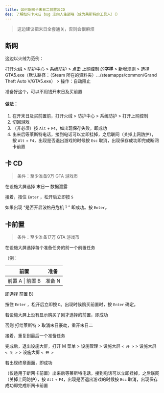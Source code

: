 ```yaml
---
title: 如何断网卡末日二前置及CD
des: 了解如何卡末日 bug 走向人生巅峰（成为莱斯特的工具人）（）
---
```


> 这边建议把末日全套通关，否则会很麻烦

## 断网
这边以火绒为范例：

打开火绒 > 防护中心 > 系统防护 > 点击 上网控制 的**字样** > 新增规则 > 选择 GTA5.exe（默认路径：（Steam 所在的资料夹）.../steamapps/common/Grand Theft Auto V/GTA5.exe） > 操作：自动阻止

准备好这个，可以不用钱开末日及买前置

#### 做法：
1. 在开末日及买前置前，打开火绒 > 防护中心 > 系统防护 > 打开上网控制
2. 切回游戏
3. （非必须）按 ``Alt`` + ``F4``，如出现保存失败，即成功
4. 出来后等莱斯特电话，接到电话可以立即挂掉，之后联网（关掉上网防护），按 ``Alt`` + ``F4``，出现是否退出游戏的时候按 ``Esc`` 取消，出现保存成功即完成断网卡前置

## 卡 CD
>条件：至少准备9万 GTA 游戏币

在设施大屏选择 末日一 数据泄露

接着，按住 ``Enter`` ，松开后立即按 ``S``

如果出现 “是否开启波格丹危机？” 即成功。按 ``Enter``。
## 卡前置
>条件：至少准备17万 GTA 游戏币

在设施大屏选择每个准备任务的前一个前置任务

（例：

| 前置 | 准备 |
| :--: | :--: |
| 前置 A \| 前置 B | 准备 N |

即选择 前置 B）

按住 ``Enter`` ，松开后立即按 ``D``。出现时候购买前置时，按 ``Enter`` 确定。

若设施大屏上没有显示购买了刚才选择的前置，即成功

否则 打给莱斯特 > 取消末日豪劫，重开末日二

接着，重复到最后一个准备任务

完成后，退出设施大屏，打开 M 菜单 > 设施管理 > 设施大屏 ``< 开 >`` > 设施大屏 ``< 关 >`` > 设施大屏 ``< 开 >``

若出现终章画面，即成功

（仅适用于断网卡前置）出来后等莱斯特电话，接到电话可以立即挂掉，之后联网（关掉上网防护），按 ``Alt`` + ``F4``，出现是否退出游戏的时候按 ``Esc`` 取消，出现保存成功即完成断网卡前置
